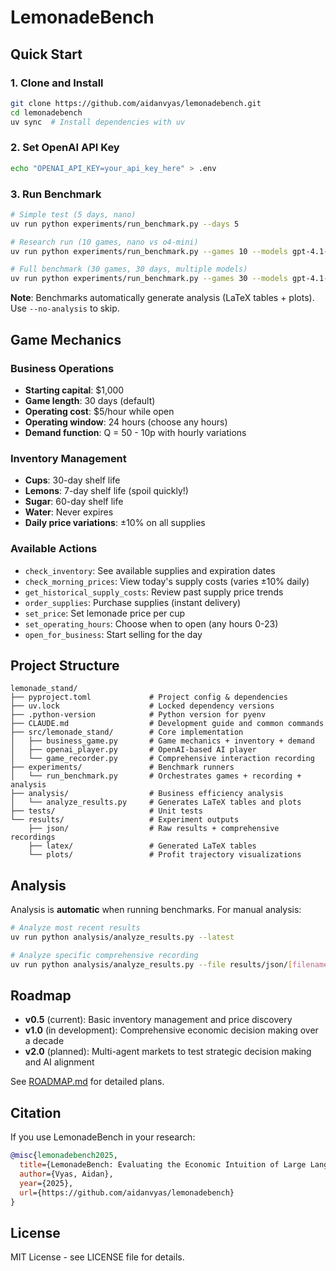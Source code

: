# LemonadeBench

## Quick Start

### 1. Clone and Install
```bash
git clone https://github.com/aidanvyas/lemonadebench.git
cd lemonadebench
uv sync  # Install dependencies with uv
```

### 2. Set OpenAI API Key
```bash
echo "OPENAI_API_KEY=your_api_key_here" > .env
```

### 3. Run Benchmark
```bash
# Simple test (5 days, nano)
uv run python experiments/run_benchmark.py --days 5

# Research run (10 games, nano vs o4-mini)
uv run python experiments/run_benchmark.py --games 10 --models gpt-4.1-nano o4-mini

# Full benchmark (30 games, 30 days, multiple models)
uv run python experiments/run_benchmark.py --games 30 --models gpt-4.1-nano gpt-4.1-mini o4-mini o3
```

**Note**: Benchmarks automatically generate analysis (LaTeX tables + plots). Use `--no-analysis` to skip.

## Game Mechanics

### Business Operations
- **Starting capital**: $1,000
- **Game length**: 30 days (default)
- **Operating cost**: $5/hour while open
- **Operating window**: 24 hours (choose any hours)
- **Demand function**: Q = 50 - 10p with hourly variations

### Inventory Management
- **Cups**: 30-day shelf life
- **Lemons**: 7-day shelf life (spoil quickly!)
- **Sugar**: 60-day shelf life  
- **Water**: Never expires
- **Daily price variations**: ±10% on all supplies

### Available Actions
- `check_inventory`: See available supplies and expiration dates
- `check_morning_prices`: View today's supply costs (varies ±10% daily)
- `get_historical_supply_costs`: Review past supply price trends
- `order_supplies`: Purchase supplies (instant delivery)
- `set_price`: Set lemonade price per cup
- `set_operating_hours`: Choose when to open (any hours 0-23)
- `open_for_business`: Start selling for the day

## Project Structure

```
lemonade_stand/
├── pyproject.toml             # Project config & dependencies
├── uv.lock                    # Locked dependency versions
├── .python-version            # Python version for pyenv
├── CLAUDE.md                  # Development guide and common commands
├── src/lemonade_stand/        # Core implementation
│   ├── business_game.py       # Game mechanics + inventory + demand
│   ├── openai_player.py       # OpenAI-based AI player
│   └── game_recorder.py       # Comprehensive interaction recording
├── experiments/               # Benchmark runners
│   └── run_benchmark.py       # Orchestrates games + recording + analysis
├── analysis/                  # Business efficiency analysis
│   └── analyze_results.py     # Generates LaTeX tables and plots
├── tests/                     # Unit tests
└── results/                   # Experiment outputs
    ├── json/                  # Raw results + comprehensive recordings
    ├── latex/                 # Generated LaTeX tables
    └── plots/                 # Profit trajectory visualizations
```

## Analysis

Analysis is **automatic** when running benchmarks. For manual analysis:

```bash
# Analyze most recent results
uv run python analysis/analyze_results.py --latest

# Analyze specific comprehensive recording
uv run python analysis/analyze_results.py --file results/json/[filename]_full.json
```


## Roadmap

- **v0.5** (current): Basic inventory management and price discovery
- **v1.0** (in development): Comprehensive economic decision making over a decade
- **v2.0** (planned): Multi-agent markets to test strategic decision making and AI alignment

See [ROADMAP.md](ROADMAP.md) for detailed plans.

## Citation

If you use LemonadeBench in your research:
```bibtex
@misc{lemonadebench2025,
  title={LemonadeBench: Evaluating the Economic Intuition of Large Language Models in Simple Markets},
  author={Vyas, Aidan},
  year={2025},
  url={https://github.com/aidanvyas/lemonadebench}
}
```

## License

MIT License - see LICENSE file for details.